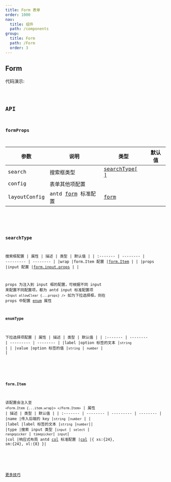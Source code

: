 ```yaml
---
title: Form 表单
order: 1000
nav:
  title: 组件
  path: /components
group:
  title: Form
  path: /Form
  order: 3
---
```


## Form

代码演示:

<code src="./demos/basic.tsx">

## API

### formProps

| 参数         | 说明                                                              | 类型                                                | 默认值 |
| ------------ | ----------------------------------------------------------------- | --------------------------------------------------- | ------ |
| search       | 搜索框类型                                                        | [searchType[ ]](#searchtype)                        |        |
| config       | 表单其他项配置                                                    |                                                     |        |
| layoutConfig | antd [form](https://ant.design/components/form-cn/#Form) 标准配置 | [form](https://ant.design/components/form-cn/#Form) |

<br/>

### searchType

搜索框配置
| 属性 | 描述 | 类型 | 默认值 |
| :------- | -------- | --------- | -------- |
|wrap |form.Item 配置 |[form.Item](#formitem) | |
|props |input 配置 |[form.input.props](#forminputprops) | |

props 为注入到 input 框的配置，可根据不同 input 来配置不同配置项，都为 antd input 标准配置项 `<Input allowClear {...props} />`
如为下拉选择框，则在 props 中配置 [enum](#enumtype) 属性
<br/>

#### enumType

下拉选择项配置
| 属性 | 描述 | 类型 | 默认值 |
| :------- | -------- | --------- | -------- |
|label |option 标签的文本 |`string` | |
|value |option 标签的值 |`string` \| `number` | |

<br/>

#### form.Item

该配置会注入至 `<Form.Item {...item.wrap}> </Form.Item>`
| 属性 | 描述 | 类型 | 默认值 |
| :------- | -------- | --------- | -------- |
|name |传入后端的 key |`string` \|`number` | |
|label |label 标签的文本 |`string` \|`number`||
|type |搜索 input 类型 |`input` \| `select` \| `rangepicker` \| `timepicker`| `input`|
|col |响应式布局 antd [col](https://ant.design/components/grid-cn/#Col) 标准配置 |[col](https://ant.design/components/grid-cn/#Col) |{ xs:{24}, sm:{24}, xl:{8} }|

<br/>

[更多技巧](https://d.umijs.org/guide/demo-principle)
